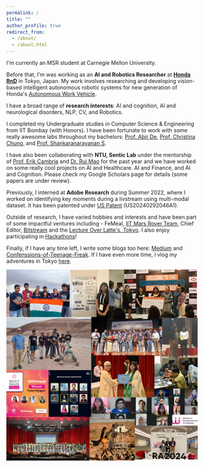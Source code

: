 ```yaml
---
permalink: /
title: ""
author_profile: true
redirect_from: 
  - /about/
  - /about.html
---
```


I'm currently an MSR student at Carnegie Mellon University.

Before that, I'm was working as an **AI and Robotics Researcher** at [**Honda RnD**](https://global.honda/jp/RandD/hgsc/) in Tokyo, Japan. My work involves researching and developing vision-based intelligent autonomous robotic systems for new generation of Honda's [Autonomous Work Vehicle](https://www.honda.com/mobility/Autonomous-Work-Vehicle). 

I have a broad range of **research interests**: AI and cognition, AI and neurological disorders, NLP, CV, and Robotics.

I completed my Undergraduate studies in Computer Science & Engineering from IIT Bombay (with Honors). I have been fortunate to work with some really awesome labs throughout my bachelors: [Prof. Abir De](https://scholar.google.com/citations?user=_9ZKKbIAAAAJ&hl=en&oi=ao), [Prof. Christina Chung](https://scholar.google.com/citations?user=8GxDKicAAAAJ&hl=en), and [Prof. Shankaranarayanan S](https://scholar.google.com/citations?hl=en&user=P0F_L70AAAAJ). 

I have also been collaborating with **NTU, Sentic Lab** under the mentorship of [Prof. Erik Cambria](https://scholar.google.com/citations?user=ilSYpW0AAAAJ&hl=en) and [Dr. Rui Mao](https://scholar.google.com/citations?user=s_JzI5kAAAAJ&hl=en) for the past year and we have worked on some really cool projects on AI and Healthcare. AI and Finance, and AI and Cognition. Please check my Google Scholars page for details (some papers are under review).

Previously, I interned at **Adobe Research** during Summer 2022, where I worked on identifying key moments during a livstream using multi-modal dataset. It has been patented under [US Patent](https://patents.google.com/patent/US20240292046A1/en) (US20240292046A1).

Outside of research, I have varied hobbies and interests and have been part of some impactful ventures including - FeMeal, [IIT Mars Rover Team](https://iitbmartian.github.io/
), Chief Editor, [Bitstream](https://www.cse.iitb.ac.in/csea/event.php?event=17) and the [Lecture Over Latte's, Tokyo](https://www.meetup.com/study-group-cafe-tokyo/). I also enjoy participating in [Hackathons](https://www.linkedin.com/feed/update/urn:li:activity:7008530335772635136/)!

Finally, if I have any time left, I write some blogs too here: [Medium](https://medium.com/@lizadahiya01) and [Confenssions-of-Teenage-Freak](https://voiceofheartblog.home.blog/). If I have even more time, I vlog my adventures in Tokyo [here](https://www.instagram.com/liza.in.tokyo).

![alt text](../images/website_summary.png "a recap of my colorful life so far")
